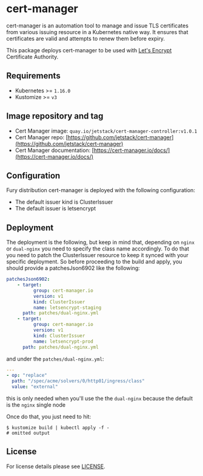 # cert-manager

cert-manager is an automation tool to manage and issue TLS
certificates from various issuing resource in a Kubernetes native way. It
ensures that certificates are valid and attempts to renew them before expiry.

This package deploys cert-manager to be used with [Let's
Encrypt](https://letsencrypt.org/) Certificate Authority.

## Requirements

- Kubernetes >= `1.16.0`
- Kustomize >= `v3`

## Image repository and tag

- Cert Manager image: `quay.io/jetstack/cert-manager-controller:v1.0.1`
- Cert Manager repo: [https://github.com/jetstack/cert-manager](https://github.com/jetstack/cert-manager)
- Cert Manager documentation: [https://cert-manager.io/docs/](https://cert-manager.io/docs/)

## Configuration

Fury distribution cert-manager is deployed with the following configuration:

- The default issuer kind is ClusterIssuer
- The default issuer is letsencrypt

## Deployment

The deployment is the following, but keep in mind that, depending on `nginx` or `dual-nginx`
you need to specify the class name accordingly.
To do that you need to patch the ClusterIssuer resource to keep it synced with your specific deployment.
So before proceeding to the build and apply, you should provide a patchesJson6902 like the following:

```yml
patchesJson6902:
    - target:
          group: cert-manager.io
          version: v1
          kind: ClusterIssuer
          name: letsencrypt-staging
      path: patches/dual-nginx.yml
    - target:
          group: cert-manager.io
          version: v1
          kind: ClusterIssuer
          name: letsencrypt-prod
      path: patches/dual-nginx.yml
```

and under the `patches/dual-nginx.yml`:

```yml
---
- op: "replace"
  path: "/spec/acme/solvers/0/http01/ingress/class"
  value: "external"
```

this is only needed when you'll use the the `dual-nginx` because the default is the `nginx` single node

Once do that, you just need to hit:

```shell
$ kustomize build | kubectl apply -f -
# omitted output
```

## License

For license details please see [LICENSE](../../LICENSE).
